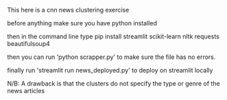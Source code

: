 This here is a cnn news clustering exercise

before anything make sure you have python installed

then in the command line type
pip install streamlit scikit-learn nltk requests beautifulsoup4  

then you can run 'python scrapper.py' to make sure the file has no errors.

finally run 'streamlit run news_deployed.py' to deploy on streamlit locally

N/B: A drawback is that the clusters do not specify the type or genre of the news articles
